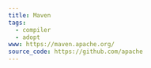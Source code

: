 ```yaml
---
title: Maven
tags:
  - compiler
  - adopt
www: https://maven.apache.org/
source_code: https://github.com/apache
---
```

